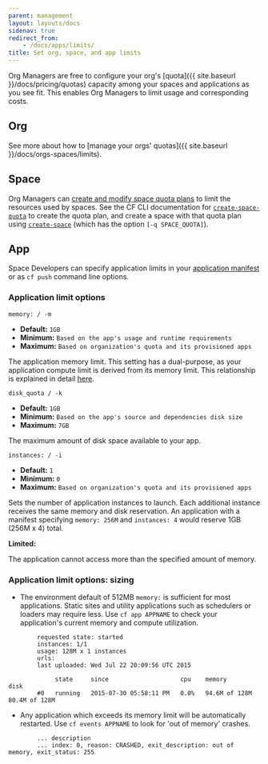 ```yaml
---
parent: management
layout: layouts/docs
sidenav: true
redirect_from:
    - /docs/apps/limits/
title: Set org, space, and app limits
---
```


Org Managers are free to configure your org's [quota]({{ site.baseurl }}/docs/pricing/quotas) capacity among your spaces and applications as you see fit. This enables Org Managers to limit usage and corresponding costs.

## Org

See more about how to [manage your orgs' quotas]({{ site.baseurl }}/docs/orgs-spaces/limits).

## Space

Org Managers can [create and modify space quota plans](https://docs.cloudfoundry.org/adminguide/quota-plans.html#space) to limit the resources used by spaces. See the CF CLI documentation for [`create-space-quota`](http://cli.cloudfoundry.org/en-US/cf/create-space-quota.html) to create the quota plan, and create a space with that quota plan using [`create-space`](http://cli.cloudfoundry.org/en-US/cf/create-space.html) (which has the option `[-q SPACE_QUOTA]`).

## App

Space Developers can specify application limits in your [application manifest](https://docs.cloudfoundry.org/devguide/deploy-apps/manifest.html) or as `cf push` command line options.

### Application limit options

`memory: / -m`
- **Default:** `1GB`
- **Minimum:** `Based on the app's usage and runtime requirements`
- **Maximum:** `Based on organization's quota and its provisioned apps`

The application memory limit. This setting has a dual-purpose, as your application compute limit is derived from its memory limit. This relationship is explained in detail [here](https://docs.cloudfoundry.org/concepts/container-security.html#cpu).

`disk_quota / -k`
- **Default:** `1GB`
- **Minimum:** `Based on the app's source and dependencies disk size`
- **Maximum:** `7GB`

The maximum amount of disk space available to your app.

`instances: / -i`
- **Default:** `1`
- **Minimum:** `0`
- **Maximum:** `Based on organization's quota and its provisioned apps`

Sets the number of application instances to launch. Each additional instance receives the same memory and disk reservation. An application with a manifest specifying `memory: 256M` and `instances: 4` would reserve 1GB (256M x 4) total.

**Limited:**

The application cannot access more than the specified amount of memory.


### Application limit options: sizing

- The environment default of 512MB `memory:` is sufficient for most applications. Static sites and utility applications such as schedulers or loaders may require less. Use `cf app APPNAME` to check your application's current memory and compute utilization.
```shell
		requested state: started
		instances: 1/1
		usage: 128M x 1 instances
		urls:
		last uploaded: Wed Jul 22 20:09:56 UTC 2015

		     state     since                    cpu    memory          disk
		#0   running   2015-07-30 05:58:11 PM   0.0%   94.6M of 128M   80.4M of 128M
```


- Any application which exceeds its memory limit will be automatically restarted. Use `cf events APPNAME` to look for 'out of memory' crashes.
```shell
		... description
		... index: 0, reason: CRASHED, exit_description: out of memory, exit_status: 255
```